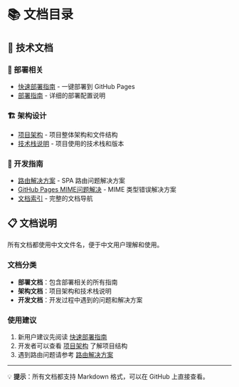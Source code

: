 # 📚 文档目录

## 📖 技术文档

### 🚀 部署相关
- [快速部署指南](./快速部署指南.md) - 一键部署到 GitHub Pages
- [部署指南](./部署指南.md) - 详细的部署配置说明

### 🏗️ 架构设计
- [项目架构](./项目架构.md) - 项目整体架构和文件结构
- [技术栈说明](./技术栈说明.md) - 项目使用的技术栈和版本

### 🔧 开发指南
- [路由解决方案](./路由解决方案.md) - SPA 路由问题解决方案
- [GitHub Pages MIME问题解决](./GitHub-Pages-MIME问题解决.md) - MIME 类型错误解决方案
- [文档索引](./README.md) - 完整的文档导航

## 📋 文档说明

所有文档都使用中文文件名，便于中文用户理解和使用。

### 文档分类
- **部署文档**：包含部署相关的所有指南
- **架构文档**：项目架构和技术栈说明
- **开发文档**：开发过程中遇到的问题和解决方案

### 使用建议
1. 新用户建议先阅读 [快速部署指南](./快速部署指南.md)
2. 开发者可以查看 [项目架构](./项目架构.md) 了解项目结构
3. 遇到路由问题请参考 [路由解决方案](./路由解决方案.md)

---

💡 **提示**：所有文档都支持 Markdown 格式，可以在 GitHub 上直接查看。 